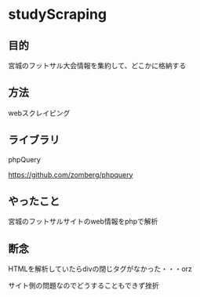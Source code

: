 # studyScraping

## 目的
宮城のフットサル大会情報を集約して、どこかに格納する

## 方法
webスクレイピング

## ライブラリ
phpQuery

https://github.com/zomberg/phpquery

## やったこと
宮城のフットサルサイトのweb情報をphpで解析

## 断念
HTMLを解析していたらdivの閉じタグがなかった・・・orz

サイト側の問題なのでどうすることもできず挫折
